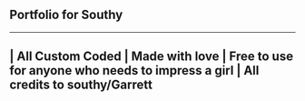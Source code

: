 ## Portfolio for Southy
-----------------------------------------------------------------------
| All Custom Coded
| Made with love
| Free to use for anyone who needs to impress a girl
| All credits to southy/Garrett
-----------------------------------------------------------------------